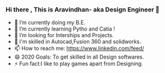 ### Hi there , This is Aravindhan- aka Design Engineer 👋
- 🔭 I’m currently doing my B.E.
- 🌱 I’m currently learning Pytho and Catia !
- 👯 I’m looking for Interships and Projects.
- 💬 I'm skilled in Autocad,Fusion 360 and solidworks.
- 📫 How to reach me: https://www.linkedin.com/feed/ 
- 😄 2020 Goals: To get skilled in all Design softwares.
- ⚡ Fun fact:I like to play games apart from Designing.


